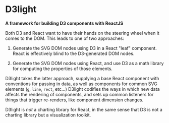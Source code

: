 # D3light

**A framework for building D3 components with ReactJS**

Both D3 and React want to have their hands on the steering wheel when it comes to the DOM. This leads to one of two approaches:

1. Generate the SVG DOM nodes using D3 in a React "leaf" component. React is effectively blind to the D3-generated DOM nodes.

2. Generate the SVG DOM nodes using React, and use D3 as a math library for computing the properties of those elements.

D3light takes the latter approach, supplying a base React component with conventions for passing in data, as well as components for common SVG elements (`g`, `line`, `rect`, etc…)  D3light codifies the ways in which new data affects the rendering of components, and sets up common listeners for things that trigger re-renders, like component dimension changes.

D3light is _not_ a charting library for React, in the same sense that D3 is not a charting library but a visualization toolkit.

